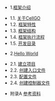 * 1.[框架介绍](01.1.md)
 - 1.1. [关于CellGO](01.1.md)
 - 1.2. [框架特性](01.2.md)
 - 1.3. [框架结构](01.3.md)
 - 1.4. [框架执行流程](01.4.md)
 - 1.5. [开发目录](01.5.md)
* 2.[Hello World](02.0.md)
 - 2.1. [建立项目](02.1.md)
 - 2.2. [创建入口文件](02.2.md)
 - 2.3. [配置文件](02.3.md)
 - 2.4. [创建控制器文件](02.4.md)
* 附录A [参考资料](ref.md)
